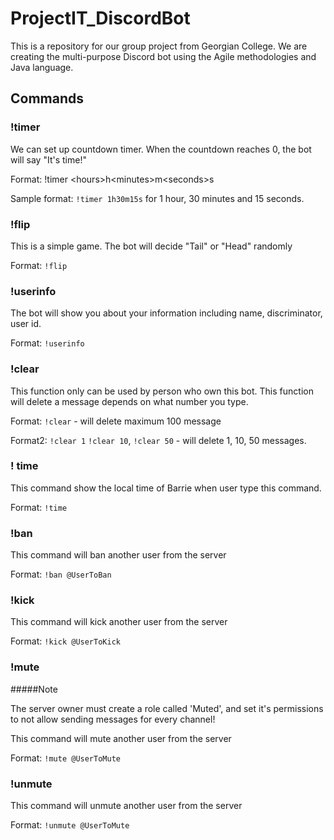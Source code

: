 # ProjectIT_DiscordBot
This is a repository for our group project from Georgian College. We are creating the multi-purpose Discord bot using the Agile methodologies and Java language.

## Commands
### !timer 
<p>We can set up countdown timer. When the countdown reaches 0, the bot will say "It's time!"</p>
<p>Format: !timer &lt;hours&gt;h&lt;minutes&gt;m&lt;seconds&gt;s</p>
<p>Sample format: <code>!timer 1h30m15s</code> for 1 hour, 30 minutes and 15 seconds.</p>

### !flip
<p>This is a simple game. The bot will decide "Tail" or "Head" randomly </p>
<p>Format: <code>!flip</code></p>

### !userinfo
<p>The bot will show you about your information including name, discriminator, user id. </p>
<p>Format: <code>!userinfo</code></p>

### !clear
<p>This function only can be used by person who own this bot. This function will delete a message depends on what number you type.</p>
<p>Format: <code>!clear</code> - will delete maximum 100 message </p>
<p>Format2: <code>!clear 1</code> <code>!clear 10</code>, <code>!clear 50</code> - will delete 1, 10, 50 messages.
  
### ! time
<p>This command show the local time of Barrie when user type this command. </p>
<p>Format: <code>!time</code><p/>

### !ban
<p>This command will ban another user from the server </p>
<p>Format: <code>!ban @UserToBan</code><p/>

### !kick
<p>This command will kick another user from the server </p>
<p>Format: <code>!kick @UserToKick</code><p/>

### !mute
#####Note
<p>The server owner must create a role called 'Muted', and set it's permissions to not allow sending messages for every channel!</p>
<p>This command will mute another user from the server </p>
<p>Format: <code>!mute @UserToMute</code><p/>

### !unmute
<p>This command will unmute another user from the server </p>
<p>Format: <code>!unmute @UserToMute</code><p/>
